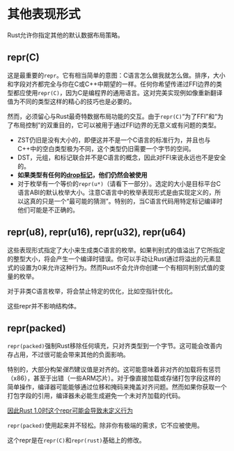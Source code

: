 # 其他表现形式
Rust允许你指定其他的默认数据布局策略。

## repr(C)
这是最重要的`repr`。它有相当简单的意图：C语言怎么做我就怎么做。排序，大小和字段对齐都完全与你在C或C++中期望的一样。任何你希望传递过FFI边界的类型都应使用`repr(C)`，因为C是编程界的通用语言。这对完美实现例如像重新翻译值为不同的类型这样的精心的技巧也是必要的。

然而，必须留心与Rust最奇特数据布局功能的交互。由于`repr(C)`“为了FFI”和“为了布局控制”的双重目的，它可以被用于通过FFI边界的无意义或有问题的类型。

* ZST仍旧是没有大小的，即便这并不是一个C语言的标准行为，并且也与C++中的空白类型极为不同，这个类型仍旧需要一个字节的空间。
* DST，元组，和标记联合并不是C语言的概念，因此对FFI来说永远也不是安全的。
* **如果类型有任何的[drop标记](https://doc.rust-lang.org/nightly/adv-book/drop-flags.html)，他们仍然会被使用**
* 对于枚举有一个等价的`repr(u*)`（请看下一部分）。选定的大小是目标平台C语言ABI的默认枚举大小。注意C语言中的枚举表现形式是由实现定义的，所以这真的只是一个“最可能的猜测”。特别的，当C语言代码用特定标记编译时他们可能是不正确的。

## repr(u8), repr(u16), repr(u32), repr(u64)
这些表现形式指定了大小来生成类C语言的枚举。如果判别式的值溢出了它所指定的整型大小，将会产生一个编译时错误。你可以手动让Rust通过将溢出的元素显式的设置为0来允许这种行为。然而Rust不会允许你创建一个有相同判别式值的变量的枚举。

对于非类C语言枚举，将会禁止特定的优化，比如空指针优化。

这些repr并不影响结构体。

## repr(packed)
`repr(packed)`强制Rust移除任何填充，只对齐类型到一个字节。这可能会改善内存占用，不过很可能会带来其他的负面影响。

特别的，大部分构架*强烈*建议值是对齐的。这可能意味着非对齐的加载将有惩罚（x86），甚至于出错（一些ARM芯片）。对于像直接加载或存储打包字段这样的简单操作，编译器可能能够通过位移和掩码来掩盖对齐问题。然而如果你获取一个打包字段的引用，编译器未必能生成避免一个未对齐加载的代码。

[因此Rust 1.0时这个repr可能会导致未定义行为](https://github.com/rust-lang/rust/issues/27060)

`repr(packed)`使用起来并不轻松。除非你有极端的需求，它不应被使用。

这个repr是在`repr(C)`和`repr(rust)`基础上的修改。
